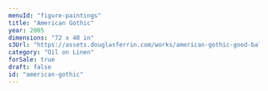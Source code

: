 ```yaml
---
menuId: "figure-paintings"
title: "American Gothic"
year: 2005
dimensions: "72 x 48 in"
s3Url: "https://assets.douglasferrin.com/works/american-gothic-good-ballance-large.jpg"
category: "Oil on Linen"
forSale: true
draft: false
id: "american-gothic"
---
```

